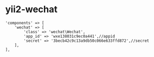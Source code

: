 # yii2-wechat

    'components' => [
        'wechat' => [
            'class' => 'wechat\Wechat',
            'app_id' => 'wxe138031c9ec0a441',//appid
            'secret' => '3becb42c9c13a9db50c066e633ffd872',//secret
        ],
    ],
